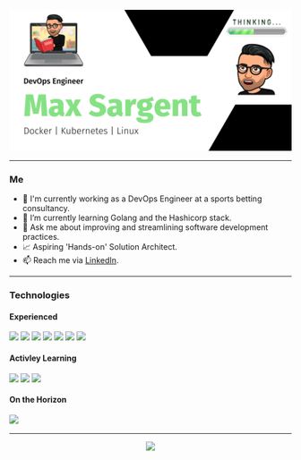 ![alt text](https://github.com/maxsargentdev/maxsargentdev/blob/main/MaxSargentBanner2.png?raw=true)

---

### Me

- 🔭 I'm currently working as a DevOps Engineer at a sports betting consultancy.
- 🌱 I’m currently learning Golang and the Hashicorp stack.
- 💬 Ask me about improving and streamlining software development practices.
- :chart_with_upwards_trend: Aspiring 'Hands-on' Solution Architect.
- 📫 Reach me via [LinkedIn](https://www.linkedin.com/in/max-sargent-706565169/).

---

### Technologies

#### Experienced
![](https://img.shields.io/badge/OS-Linux-informational?style=flat&logo=linux&logoColor=white&color=brightgreen)
![](https://img.shields.io/badge/Shell-Bash-informational?style=flat&logo=gnu-bash&logoColor=white&color=brightgreen)
![](https://img.shields.io/badge/Code-Groovy-informational?style=flat&logo=apache-groovy&logoColor=white&color=brightgreen)
![](https://img.shields.io/badge/Tools-Docker-informational?style=flat&logo=docker&logoColor=white&color=brightgreen)
![](https://img.shields.io/badge/Tools-Kubernetes-informational?style=flat&logo=kubernetes&logoColor=white&color=brightgreen)
![](https://img.shields.io/badge/Tools-Jenkins-informational?style=flat&logo=jenkins&logoColor=white&color=brightgreen)
![](https://img.shields.io/badge/Cloud-AWS-informational?style=flat&logo=amazon&logoColor=white&color=brightgreen)


#### Activley Learning
![](https://img.shields.io/badge/Code-Golang-informational?style=flat&logo=go&logoColor=white&color=yellow)
![](https://img.shields.io/badge/Tools-Terraform-informational?style=flat&logo=terraform&logoColor=white&color=yellow)
![](https://img.shields.io/badge/Tools-Vault-informational?style=flat&logo=vault&logoColor=white&color=yellow)

#### On the Horizon
![](https://img.shields.io/badge/Cloud-Google-informational?style=flat&logo=google&logoColor=white&color=blue)

---

<!-- <a href="">
  <img align="center" src="https://github-readme-stats.vercel.app/api/top-langs/?username=maxsargentdev">
</a> -->
<p align="center">
  <img  src="https://github-readme-streak-stats.herokuapp.com/?user=maxsargentdev">
</p>
<!-- <a href="">
  <img align="center" src=https://github-readme-stats.vercel.app/api?username=maxsargentdev&count_private=true>
</a>
 -->
